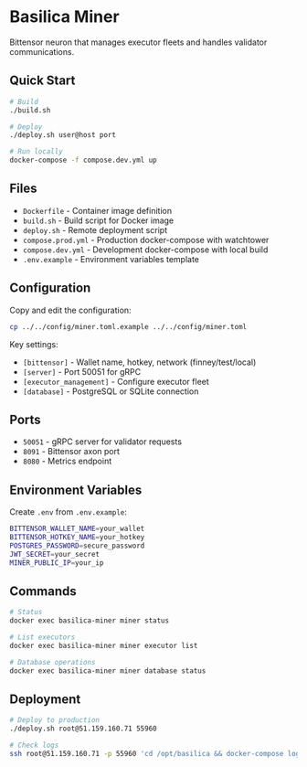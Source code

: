 # Basilica Miner

Bittensor neuron that manages executor fleets and handles validator communications.

## Quick Start

```bash
# Build
./build.sh

# Deploy
./deploy.sh user@host port

# Run locally
docker-compose -f compose.dev.yml up
```

## Files

- `Dockerfile` - Container image definition
- `build.sh` - Build script for Docker image
- `deploy.sh` - Remote deployment script
- `compose.prod.yml` - Production docker-compose with watchtower
- `compose.dev.yml` - Development docker-compose with local build
- `.env.example` - Environment variables template

## Configuration

Copy and edit the configuration:
```bash
cp ../../config/miner.toml.example ../../config/miner.toml
```

Key settings:
- `[bittensor]` - Wallet name, hotkey, network (finney/test/local)
- `[server]` - Port 50051 for gRPC
- `[executor_management]` - Configure executor fleet
- `[database]` - PostgreSQL or SQLite connection

## Ports

- `50051` - gRPC server for validator requests
- `8091` - Bittensor axon port
- `8080` - Metrics endpoint

## Environment Variables

Create `.env` from `.env.example`:
```bash
BITTENSOR_WALLET_NAME=your_wallet
BITTENSOR_HOTKEY_NAME=your_hotkey
POSTGRES_PASSWORD=secure_password
JWT_SECRET=your_secret
MINER_PUBLIC_IP=your_ip
```

## Commands

```bash
# Status
docker exec basilica-miner miner status

# List executors
docker exec basilica-miner miner executor list

# Database operations
docker exec basilica-miner miner database status
```

## Deployment

```bash
# Deploy to production
./deploy.sh root@51.159.160.71 55960

# Check logs
ssh root@51.159.160.71 -p 55960 'cd /opt/basilica && docker-compose logs -f miner'
```
